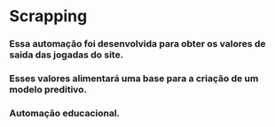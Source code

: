 # Scrapping
### Essa automação foi desenvolvida para obter os valores de saida das jogadas do site.
### Esses valores alimentará uma base para a criação de um modelo preditivo.
### Automação educacional.